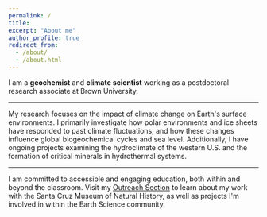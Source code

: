 ```yaml
---
permalink: /
title: 
excerpt: "About me"
author_profile: true
redirect_from:
  - /about/
  - /about.html
---
```


I am a **geochemist** and **climate scientist** working as a postdoctoral research associate at Brown University.

---

My research focuses on the impact of climate change on Earth's surface environments. I primarily investigate how polar environments and ice sheets have responded to past climate fluctuations, and how these changes influence global biogeochemical cycles and sea level. Additionally, I have ongoing projects examining the hydroclimate of the western U.S. and the formation of critical minerals in hydrothermal systems.

---

I am committed to accessible and engaging education, both within and beyond the classroom. Visit my [Outreach Section](https://gavinpiccione.github.io/outreach/) to learn about my work with the Santa Cruz Museum of Natural History, as well as projects I'm involved in within the Earth Science community.